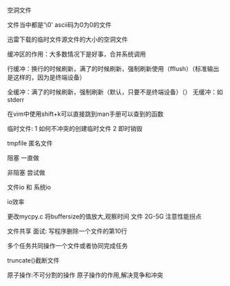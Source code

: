 空洞文件

文件当中都是'\0' ascii码为0为0的文件

迅雷下载的临时文件源文件的大小的空洞文件


缓冲区的作用：大多数情况下是好事，合并系统调用

行缓冲：换行的时候刷新，满了的时候刷新，强制刷新使用（fflush）（标准输出是这样的，因为是终端设备）

全缓冲：满了的时候刷新，强制刷新（默认，只要不是终端设备）（）
无缓冲：如stderr



在vim中使用shift+k可以直接跳到man手册可以查到的函数


临时文件:
1 如何不冲突的创建临时文件
2 即时销毁

tmpfile 匿名文件


阻塞 一直做

非阻塞 尝试做



文件io 和 系统io


io效率


更改mycpy.c 将buffersize的值放大,观察时间
文件 2G-5G
注意性能拐点



文件共享
面试: 写程序删除一个文件的第10行

多个任务共同操作一个文件或者协同完成任务

truncate()截断文件

原子操作:不可分割的操作
原子操作的作用,解决竞争和冲突
